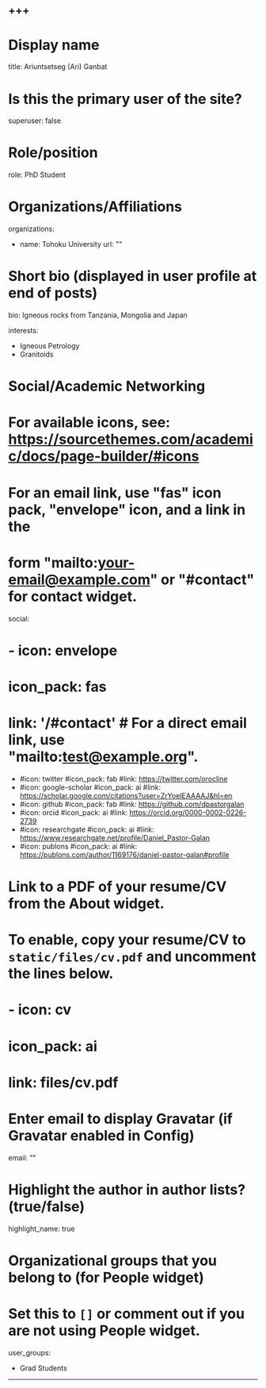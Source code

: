 +++
---
# Display name
title: Ariuntsetseg (Ari) Ganbat

# Is this the primary user of the site?
superuser: false

# Role/position
role: PhD Student

# Organizations/Affiliations
organizations:
- name: Tohoku University
  url: ""

# Short bio (displayed in user profile at end of posts)
bio: Igneous rocks from Tanzania, Mongolia and Japan

interests:
- Igneous Petrology
- Granitoids

# Social/Academic Networking
# For available icons, see: https://sourcethemes.com/academic/docs/page-builder/#icons
#   For an email link, use "fas" icon pack, "envelope" icon, and a link in the
#   form "mailto:your-email@example.com" or "#contact" for contact widget.

social:
# - icon: envelope
#  icon_pack: fas
#  link: '/#contact'  # For a direct email link, use "mailto:test@example.org".

- #icon: twitter
  #icon_pack: fab
  #link: https://twitter.com/orocline
- #icon: google-scholar
  #icon_pack: ai
  #link: https://scholar.google.com/citations?user=ZrYoeIEAAAAJ&hl=en
- #icon: github
  #icon_pack: fab
  #link: https://github.com/dpastorgalan
- #icon: orcid
  #icon_pack: ai
  #link: https://orcid.org/0000-0002-0226-2739
- #icon: researchgate
  #icon_pack: ai
  #link: https://www.researchgate.net/profile/Daniel_Pastor-Galan
- #icon: publons
  #icon_pack: ai
  #link: https://publons.com/author/1169176/daniel-pastor-galan#profile
  
# Link to a PDF of your resume/CV from the About widget.
# To enable, copy your resume/CV to `static/files/cv.pdf` and uncomment the lines below.
# - icon: cv
#   icon_pack: ai
#   link: files/cv.pdf

# Enter email to display Gravatar (if Gravatar enabled in Config)
email: ""

# Highlight the author in author lists? (true/false)
highlight_name: true

# Organizational groups that you belong to (for People widget)
#   Set this to `[]` or comment out if you are not using People widget.
user_groups:
- Grad Students
---


